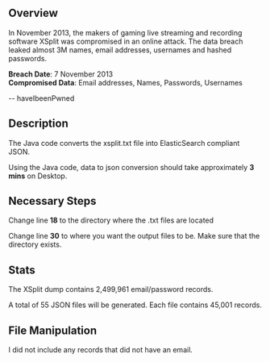 ## Overview

In November 2013, the makers of gaming live streaming and recording software XSplit was compromised in an online attack. The data breach leaked almost 3M names, email addresses, usernames and hashed passwords.

<b>Breach Date</b>: 7 November 2013<br />
<b>Compromised Data</b>: Email addresses, Names, Passwords, Usernames<br />

-- haveIbeenPwned


## Description

The Java code converts the xsplit.txt file into ElasticSearch compliant JSON.

Using the Java code, data to json conversion should take approximately <b>3 mins</b> on Desktop.
  
## Necessary Steps

Change line <b>18</b> to the directory where the .txt files are located

Change line <b>30</b> to where you want the output files to be. Make sure that the directory exists.

## Stats 

The XSplit dump contains 2,499,961 email/password records. 

A total of 55 JSON files will be generated. Each file contains 45,001 records.

## File Manipulation

I did not include any records that did not have an email.

